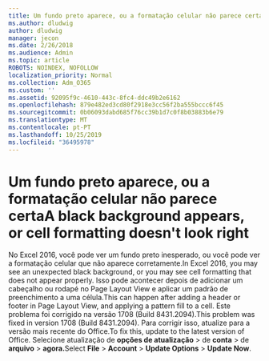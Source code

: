 ```yaml
---
title: Um fundo preto aparece, ou a formatação celular não parece certa
ms.author: dludwig
author: dludwig
manager: jecon
ms.date: 2/26/2018
ms.audience: Admin
ms.topic: article
ROBOTS: NOINDEX, NOFOLLOW
localization_priority: Normal
ms.collection: Adm_O365
ms.custom: ''
ms.assetid: 92095f9c-4610-443c-8fc4-ddc49b2e6162
ms.openlocfilehash: 879e482ed3cd80f2918e3cc56f2ba555bccc6f45
ms.sourcegitcommit: 0b06093dabd685f76cc39b1d7c0f8b03883b6e79
ms.translationtype: MT
ms.contentlocale: pt-PT
ms.lasthandoff: 10/25/2019
ms.locfileid: "36495978"
---
```

# <a name="a-black-background-appears-or-cell-formatting-doesnt-look-right"></a><span data-ttu-id="42a62-102">Um fundo preto aparece, ou a formatação celular não parece certa</span><span class="sxs-lookup"><span data-stu-id="42a62-102">A black background appears, or cell formatting doesn't look right</span></span>

<span data-ttu-id="42a62-103">No Excel 2016, você pode ver um fundo preto inesperado, ou você pode ver a formatação celular que não aparece corretamente.</span><span class="sxs-lookup"><span data-stu-id="42a62-103">In Excel 2016, you may see an unexpected black background, or you may see cell formatting that does not appear properly.</span></span> <span data-ttu-id="42a62-104">Isso pode acontecer depois de adicionar um cabeçalho ou rodapé no Page Layout View e aplicar um padrão de preenchimento a uma célula.</span><span class="sxs-lookup"><span data-stu-id="42a62-104">This can happen after adding a header or footer in Page Layout View, and applying a pattern fill to a cell.</span></span> <span data-ttu-id="42a62-105">Este problema foi corrigido na versão 1708 (Build 8431.2094).</span><span class="sxs-lookup"><span data-stu-id="42a62-105">This problem was fixed in version 1708 (Build 8431.2094).</span></span> <span data-ttu-id="42a62-106">Para corrigir isso, atualize para a versão mais recente do Office.</span><span class="sxs-lookup"><span data-stu-id="42a62-106">To fix this, update to the latest version of Office.</span></span> <span data-ttu-id="42a62-107">Selecione atualização de **opções de atualização** \> de **conta** \> de **arquivo** \> **agora.**</span><span class="sxs-lookup"><span data-stu-id="42a62-107">Select **File** \> **Account** \> **Update Options** \> **Update Now**.</span></span>
  

